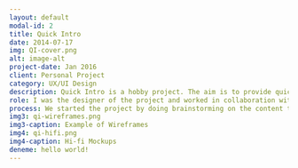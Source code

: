 ```yaml
---
layout: default
modal-id: 2
title: Quick Intro
date: 2014-07-17
img: QI-cover.png
alt: image-alt
project-date: Jan 2016
client: Personal Project
category: UX/UI Design
description: Quick Intro is a hobby project. The aim is to provide quick facts about a subject in a structured manner. The project is supposed to include several categories of topics such as touristic places around the world, history of art, artists, etc. Each category will cover distinct subheadings according to the context. Quick Intro apps will also provide users with a list of suggested readings that can be purchased via Amazon.com. 
role: I was the designer of the project and worked in collaboration with the developer. I designed the information structure of each category and logos, produced wireframes, and finalized the interface design. I was also responsible for the content creation of the apps. 
process: We started the project by doing brainstorming on the content that the apps will include. Once we decided that we would build a series of reference apps, we analyzed other reference apps available in stores. This helped us decide what subheadings to include as well as give ideas about attractive design solutions. While producing wireframes, I tried to keep the elements as simple as possible so that it would be adjustable to different contents. Once we agreed on the design scheme, I created hi-fi UI mockups.  
img3: qi-wireframes.png
img3-caption: Example of Wireframes
img4: qi-hifi.png
img4-caption: Hi-fi Mockups
deneme: hello world! 
---
```

